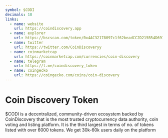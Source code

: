```yaml
---
symbol: $CODI
decimals: 18
links:
  - name: website
    url: https://coindiscovery.app
  - name: explorer
    url: https://bscscan.com/token/0x4AC32178097c1f62beadCC2D215B54D6915013ee
  - name: twitter
    url: https://twitter.com/CoinDiscoveryy
  - name: coinmarketcap
    url: https://coinmarketcap.com/currencies/coin-discovery
  - name: telegram
    url: https://t.me/coindiscovery_token
  - name: coingecko
    url: https://coingecko.com/coins/coin-discovery
---
```


# Coin Discovery Token

$CODI is a decentralized, community-driven ecosystem backed by CoinDiscovery that is the most trusted cryptocurrency data authority, coin voting and listing platform. It is the third largest in terms of no. of tokens listed with over 6000 tokens. We get 30k-60k users daily on the platform
